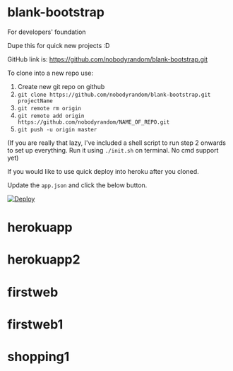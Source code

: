# blank-bootstrap
For developers' foundation

Dupe this for quick new projects :D

GitHub link is: https://github.com/nobodyrandom/blank-bootstrap.git

To clone into a new repo use:

1. Create new git repo on github
2. `git clone https://github.com/nobodyrandom/blank-bootstrap.git projectName`
3. `git remote rm origin`
4. `git remote add origin https://github.com/nobodyrandom/NAME_OF_REPO.git`
5. `git push -u origin master`

(If you are really that lazy, I've included a shell script to run step 2 onwards to set up everything. Run it using `./init.sh` on terminal. No cmd support yet)

If you would like to use quick deploy into heroku after you cloned.

Update the `app.json` and click the below button.

[![Deploy](https://www.herokucdn.com/deploy/button.svg)](https://heroku.com/deploy)
# herokuapp
# herokuapp2
# firstweb
# firstweb1
# shopping1
